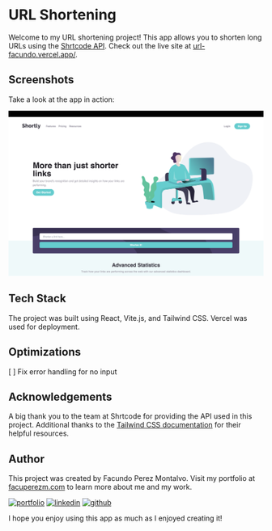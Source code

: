 # URL Shortening

Welcome to my URL shortening project! This app allows you to shorten long URLs using the [Shrtcode API](https://shrtco.de/). Check out the live site at [url-facundo.vercel.app/](https://url-facundo.vercel.app/).

## Screenshots

Take a look at the app in action:

![App Screenshot](./public/screenshot.png)

## Tech Stack

The project was built using React, Vite.js, and Tailwind CSS. Vercel was used for deployment.

## Optimizations

[ ] Fix error handling for no input

## Acknowledgements

A big thank you to the team at Shrtcode for providing the API used in this project. Additional thanks to the [Tailwind CSS documentation](https://tailwindcss.com/docs/installation) for their helpful resources.

## Author

This project was created by Facundo Perez Montalvo. Visit my portfolio at [facuperezm.com](https://facuperezm.com/) to learn more about me and my work.

[![portfolio](https://img.shields.io/badge/portfolio-000?style=for-the-badge&logo=ko-fi&logoColor=white)](https://facuperezm.com/)
[![linkedin](https://img.shields.io/badge/linkedin-0A66C2?style=for-the-badge&logo=linkedin&logoColor=white)](https://www.linkedin.com/in/facuperezm/)
[![github](https://img.shields.io/badge/github-555?style=for-the-badge&logo=github&logoColor=white)](https://github.com/facuperezm) 

I hope you enjoy using this app as much as I enjoyed creating it!

